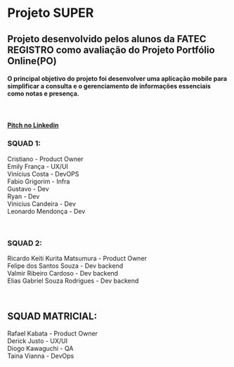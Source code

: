 # Projeto SUPER 

## Projeto desenvolvido pelos alunos da FATEC REGISTRO como avaliação do Projeto Portfólio Online(PO)


#### O principal objetivo do projeto foi desenvolver uma aplicação mobile para simplificar a consulta e o gerenciamento de informações essenciais como notas e presença.

<br>

#### [Pitch no Linkedin](https://www.linkedin.com/feed/update/urn:li:activity:7261805516987777025/)

### SQUAD 1:
Cristiano - Product Owner <br>
Emily França - UX/UI <br>
Vinícius Costa - DevOPS <br>
Fabio Grigorim - Infra <br>
Gustavo - Dev <br>
Ryan - Dev <br>
Vinicius Candeira - Dev <br>
Leonardo Mendonça - Dev <br>

<br>

###  SQUAD 2: 
Ricardo Keiti Kurita Matsumura - Product Owner <br>
Felipe dos Santos Souza - Dev backend <br>
Valmir Ribeiro Cardoso - Dev backend <br>
Elias Gabriel Souza Rodrigues - Dev backend <br>

<br>

## SQUAD MATRICIAL:
Rafael Kabata - Product Owner <br>
Derick Justo - UX/UI <br>
Diogo Kawaguchi - QA <br>
Taina Vianna - DevOps <br>





